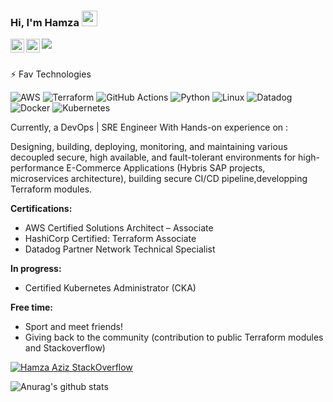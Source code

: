 ### Hi, I'm Hamza <img src="https://media.giphy.com/media/hvRJCLFzcasrR4ia7z/giphy.gif" width="25px">

<a href="https://twitter.com/Hamzaaz59751832">
  <img align="left" alt="Hamza Aziz| Twitter" width="22px" src="https://raw.githubusercontent.com/peterthehan/peterthehan/master/assets/twitter.svg" />
</a>
<a href="https://www.linkedin.com/in/hamza-a-z-i-z/">
  <img align="left" alt="Hamza aziz's LinkedIN" width="22px" src="https://raw.githubusercontent.com/peterthehan/peterthehan/master/assets/linkedin.svg" />
</a>


![](https://visitor-badge.glitch.me/badge?page_id=Hamza-Aziz.Hamza-Aziz)

<br />
⚡ Fav Technologies

<img alt="AWS" src="https://img.shields.io/badge/AWS-white?logo=aws">  <img alt="Terraform" src="https://img.shields.io/badge/Terraform-white?logo=terraform">  <img alt="GitHub Actions" src="https://img.shields.io/badge/GitHub%20Actions-white?logo=github-actions">  <img alt="Python" src="https://img.shields.io/badge/Python-white?logo=python">  <img alt="Linux" src="https://img.shields.io/badge/Linux-white?logo=linux">  <img alt="Datadog" src="https://img.shields.io/badge/Datadog-white?logo=datadog">  <img alt="Docker" src="https://img.shields.io/badge/Docker-white?logo=docker">  <img alt="Kubernetes" src="https://img.shields.io/badge/Kubernetes-white?logo=kubernetes">


Currently, a DevOps | SRE Engineer With Hands-on experience on :

Designing, building, deploying, monitoring, and maintaining various decoupled secure, high available, and fault-tolerant environments for high-performance E-Commerce Applications (Hybris SAP projects, microservices architecture),
building secure CI/CD pipeline,developping Terraform modules.

**Certifications:**

 * AWS Certified Solutions Architect – Associate
 * HashiCorp Certified: Terraform Associate
 * Datadog Partner Network Technical Specialist

**In progress:**

 * Certified Kubernetes Administrator (CKA)

**Free time:**
 * Sport and meet friends!
 * Giving back to the community (contribution to public Terraform modules and Stackoverflow) 
 
[![Hamza Aziz StackOverflow](https://github-readme-stackoverflow.vercel.app/?userID=10735209)](https://stackoverflow.com/users/10735209/hamza)

![Anurag's github stats](https://github-readme-stats.vercel.app/api?username=Hamza-Aziz)





